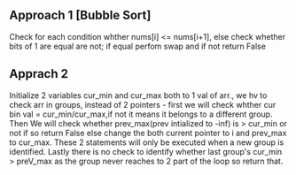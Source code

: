 ## Approach 1 [Bubble Sort]
Check for each condition whther nums[i] <= nums[i+1], else check whether bits of 1 are equal are not; if equal perfom swap and if not return False

## Apprach 2
Initialize 2 variables cur_min and cur_max both to 1 val of arr., we hv to check arr in groups, instead of 2 pointers - first we will check whther cur bin val = cur_min/cur_max,if not it means it belongs to a different group. Then We will check whether prev_max(prev intialized to -inf) is > cur_min or not if so return False else change the both current pointer to i and prev_max to cur_max. These 2 statements will only be executed when a new group is identified.
Lastly there is no check to identify whether last group's cur_min > preV_max as the group never reaches to 2 part of the loop so return that.
